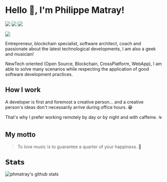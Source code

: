 # Hello 👋, I'm Philippe Matray!

[![](https://img.shields.io/badge/-@phmatray-%23181717?style=flat-square&logo=github)](https://github.com/phmatray)
[![](https://img.shields.io/badge/-Philippe%20Matray-blue?style=flat-square&logo=Linkedin&logoColor=white&link=https://www.linkedin.com/in/phmatray/)](https://www.linkedin.com/in/phmatray/)
[![](https://img.shields.io/website?color=0ab9e6&style=flat-square&up_message=matray.tech&url=https%3A%2F%2Fmatray.tech)](https://matray.tech)

<img src="https://github-readme-streak-stats.herokuapp.com/?user=phmatray"/>

Entrepreneur, blockchain specialist, software architect, coach and passionate about the latest technological developments, I am also a geek and musician!

NewTech oriented (Open Source, Blockchain, CrossPlatform, WebApp), I am able to solve many scenarios while respecting the application of good software development practices.

## How I work

A developer is first and foremost a creative person... and a creative person's ideas don't necessarily arrive during office hours. 😁

That's why I prefer working remotely by day or by night and with caffeine. ☕

## My motto

> To love music is to guarantee a quarter of your happiness. 🎵

## 𝗦𝘁𝗮𝘁𝘀

![phmatray's github stats](https://github-readme-stats.vercel.app/api?username=phmatray&show_icons=true&theme=dracula)

